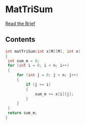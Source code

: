# MatTriSum

[Read the Brief](./matTriSum.pdf)

## Contents
``` c
int matTriSum(int x[M][M], int n)
{
 int sum_m = 0;
 for (int i = 0; i < n; i++)
 {
     for (int j = 0; j < n; j++)
     {
         if (j >= i)
         {
             sum_m += x[i][j];
         }
     }
 }
 return sum_m;
}
```